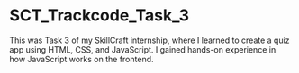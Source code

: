 # SCT_Trackcode_Task_3
This was Task 3 of my SkillCraft internship, where I learned to create a quiz app using HTML, CSS, and JavaScript. I gained hands-on experience in how JavaScript works on the frontend.

